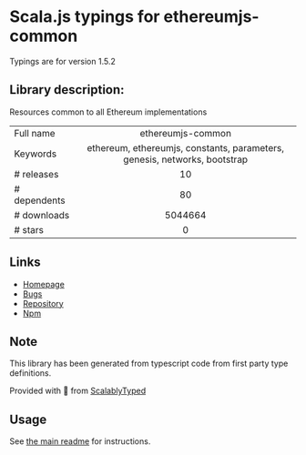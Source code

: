
# Scala.js typings for ethereumjs-common

Typings are for version 1.5.2

## Library description:
Resources common to all Ethereum implementations

|                    |                 |
| ------------------ | :-------------: |
| Full name          | ethereumjs-common |
| Keywords           | ethereum, ethereumjs, constants, parameters, genesis, networks, bootstrap |
| # releases         | 10 |
| # dependents       | 80 |
| # downloads        | 5044664 |
| # stars            | 0 |

## Links
- [Homepage](https://github.com/ethereumjs/ethereumjs-common#readme)
- [Bugs](https://github.com/ethereumjs/ethereumjs-common/issues)
- [Repository](https://github.com/ethereumjs/ethereumjs-common)
- [Npm](https://www.npmjs.com/package/ethereumjs-common)
    


## Note
This library has been generated from typescript code from first party type definitions.

Provided with :purple_heart: from [ScalablyTyped](https://github.com/oyvindberg/ScalablyTyped)

## Usage
See [the main readme](../../readme.md) for instructions.


